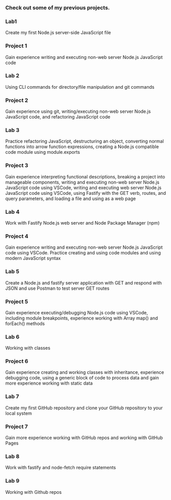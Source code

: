 ### **Check out some of my previous projects.**

### Lab1
Create my first Node.js server-side JavaScript file

### Project 1
Gain experience writing and executing non-web server Node.js JavaScript code

### Lab 2
Using CLI commands for directory/file manipulation and git commands

### Project 2
Gain experience using git, writing/executing non-web server Node.js JavaScript code, and refactoring JavaScript code

### Lab 3
Practice refactoring JavaScript, destructuring an object, converting normal functions into arrow function expressions, creating a Node.js compatible code module using module.exports

### Project 3
Gain experience interpreting functional descriptions, breaking a project into manageable components, writing and executing non-web server Node.js JavaScript code using VSCode, 
writing and executing web server Node.js JavaScript code using VSCode, using Fastify with the GET verb, routes, and query parameters, and loading a file and using as a web page

### Lab 4
Work with Fastify Node.js web server and Node Package Manager (npm)

### Project 4
Gain experience writing and executing non-web server Node.js JavaScript code using VSCode. Practice creating and using code modules and using modern JavaScript syntax

### Lab 5
Create a Node.js and fastify server application with GET and respond with JSON and use Postman to test server GET routes

### Project 5
Gain experience executing/debugging Node.js code using VSCode, including module breakpoints, experience working with Array map() and forEach() methods

### Lab 6
Working with classes

### Project 6
Gain experience creating and working classes with inheritance, experience debugging code, using a generic block of code to process data and gain more experience working with static data

### Lab 7
Create my first GitHub repository and clone your GitHub repository to your local system

### Project 7
Gain more experience working with GitHub repos and working with GitHub Pages

### Lab 8
Work with fastify and node-fetch require statements

### Lab 9
Working with Github repos
